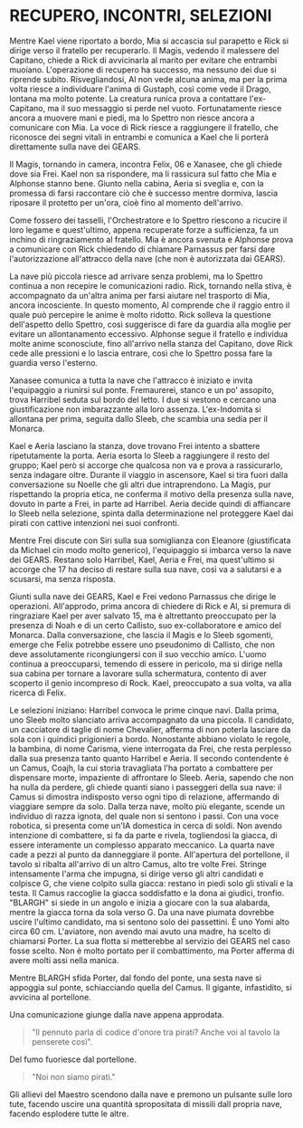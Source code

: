 # RECUPERO, INCONTRI, SELEZIONI

Mentre Kael viene riportato a bordo, Mia si accascia sul parapetto e Rick si dirige verso il fratello per recuperarlo. Il Magis, vedendo il malessere del Capitano, chiede a Rick di avvicinarla al marito per evitare che entrambi muoiano. L'operazione di recupero ha successo, ma nessuno dei due si riprende subito.
Risvegliandosi, Al non vede alcuna anima, ma per la prima volta riesce a individuare l'anima di Gustaph, così come vede il Drago, lontana ma molto potente. La creatura runica prova a contattare l'ex-Capitano, ma il suo messaggio si perde nel vuoto. Fortunatamente riesce ancora a muovere mani e piedi, ma lo Spettro non riesce ancora a comunicare con Mia. La voce di Rick riesce a raggiungere il fratello, che riconosce dei segni vitali in entrambi e comunica a Kael che li porterà direttamente sulla nave dei GEARS.

Il Magis, tornando in camera, incontra Felix, 06 e Xanasee, che gli chiede dove sia Frei. Kael non sa rispondere, ma li rassicura sul fatto che Mia e Alphonse stanno bene. Giunto nella cabina, Aeria si sveglia e, con la promessa di farsi raccontare ciò che è successo mentre dormiva, lascia riposare il protetto per un'ora, cioè fino al momento dell'arrivo.

Come fossero dei tasselli, l'Orchestratore e lo Spettro riescono a ricucire il loro legame e quest'ultimo, appena recuperate forze a sufficienza, fa un inchino di ringraziamento al fratello. Mia è ancora svenuta e Alphonse prova a comunicare con Rick chiedendo di chiamare Parnassus per farsi dare l'autorizzazione all'attracco della nave (che non è autorizzata dai GEARS).

La nave più piccola riesce ad arrivare senza problemi, ma lo Spettro continua a non recepire le comunicazioni radio.
Rick, tornando nella stiva, è accompagnato da un'altra anima per farsi aiutare nel trasporto di Mia, ancora incosciente.
In questo momento, Al comprende che il raggio entro il quale può percepire le anime è molto ridotto.
Rick solleva la questione dell'aspetto dello Spettro, così suggerisce di fare da guardia alla moglie per evitare un allontanamento eccessivo.
Alphonse segue il fratello e individua molte anime sconosciute, fino all'arrivo nella stanza del Capitano, dove Rick cede alle pressioni e lo lascia entrare, così che lo Spettro possa fare la guardia verso l'esterno.

Xanasee comunica a tutta la nave che l'attracco è iniziato e invita l'equipaggio a riunirsi sul ponte. Fremaurerei, stanco e un po' assopito, trova Harribel seduta sul bordo del letto.
I due si vestono e cercano una giustificazione non imbarazzante alla loro assenza. L'ex-Indomita si allontana per prima, seguita dallo Sleeb, che scambia una sedia per il Monarca.

Kael e Aeria lasciano la stanza, dove trovano Frei intento a sbattere ripetutamente la porta. Aeria esorta lo Sleeb a raggiungere il resto del gruppo; Kael però si accorge che qualcosa non va e prova a rassicurarlo, senza indagare oltre. Durante il viaggio in ascensore, Kael si tira fuori dalla conversazione su Noelle che gli altri due intraprendono. La Magis, pur rispettando la propria etica, ne conferma il motivo della presenza sulla nave, dovuto in parte a Frei, in parte ad Harribel. Aeria decide quindi di affiancare lo Sleeb nella selezione, spinta dalla determinazione nel proteggere Kael dai pirati con cattive intenzioni nei suoi confronti.

Mentre Frei discute con Siri sulla sua somiglianza con Eleanore (giustificata da Michael cin modo molto generico), l'equipaggio si imbarca verso la nave dei GEARS.
Restano solo Harribel, Kael, Aeria e Frei, ma quest'ultimo si accorge che 17 ha deciso di restare sulla sua nave, così va a salutarsi e a scusarsi, ma senza risposta.

Giunti sulla nave dei GEARS, Kael e Frei vedono Parnassus che dirige le operazioni. All'approdo, prima ancora di chiedere di Rick e Al, si premura di ringraziare Kael per aver salvato 15, ma è altrettanto preoccupato per la presenza di Noah e di un certo Callisto, suo ex-collaboratore e amico del Monarca. Dalla conversazione, che lascia il Magis e lo Sleeb sgomenti, emerge che Felix potrebbe essere uno pseudonimo di Callisto, che non deve assolutamente ricongiungersi con il suo vecchio amico. L'uomo continua a preoccuparsi, temendo di essere in pericolo, ma si dirige nella sua cabina per tornare a lavorare sulla schermatura, contento di aver scoperto il genio incompreso di Rock. Kael, preoccupato a sua volta, va alla ricerca di Felix.

Le selezioni iniziano: Harribel convoca le prime cinque navi.
Dalla prima, uno Sleeb molto slanciato arriva accompagnato da una piccola. Il candidato, un cacciatore di taglie di nome Chevalier, afferma di non poterla lasciare da sola con i quindici prigionieri a bordo. Nonostante abbiano violato le regole, la bambina, di nome Carisma, viene interrogata da Frei, che resta perplesso dalla sua presenza tanto quanto Harribel e Aeria.
Il secondo contendente è un Camus, Coajh, la cui storia travagliata l'ha portato a combattere per dispensare morte, impaziente di affrontare lo Sleeb. Aeria, sapendo che non ha nulla da perdere, gli chiede quanti siano i passeggeri della sua nave: il Camus si dimostra indisposto verso ogni tipo di relazione, affermando di viaggiare sempre da solo.
Dalla terza nave, molto più elegante, scende un individuo di razza ignota, del quale non si sentono i passi. Con una voce robotica, si presenta come un'IA domestica in cerca di soldi. Non avendo intenzione di combattere, si fa da parte e rivela, togliendosi la giacca, di essere interamente un complesso apparato meccanico.
La quarta nave cade a pezzi al punto da danneggiare il ponte. All'apertura del portellone, il tavolo si ribalta all'arrivo di un altro Camus, alto tre volte Frei. Stringe intensamente l'arma che impugna, si dirige verso gli altri candidati e colpisce G, che viene colpito sulla giacca: restano in piedi solo gli stivali e la testa. Il Camus raccoglie la giacca soddisfatto e la dona ai giudici, tronfio. "BLARGH" si siede in un angolo e inizia a giocare con la sua alabarda, mentre la giacca torna da sola verso G.
Da una nave piumata dovrebbe uscire l'ultimo candidato, ma si sentono solo dei passettini. È uno Yomi alto circa 60 cm. L'aviatore, non avendo mai avuto una madre, ha scelto di chiamarsi Porter. La sua flotta si metterebbe al servizio dei GEARS nel caso fosse scelto. Non è molto portato per il combattimento, ma Porter afferma di avere molti assi nella manica.

Mentre BLARGH sfida Porter, dal fondo del ponte, una sesta nave si appoggia sul ponte, schiacciando quella del Camus. Il gigante, infastidito, si avvicina al portellone.

Una comunicazione giunge dalla nave appena approdata. 

>"Il pennuto parla di codice d'onore tra pirati? Anche voi al tavolo la penserete così".

Del fumo fuoriesce dal portellone.

>"Noi non siamo pirati."

Gli allievi del Maestro scendono dalla nave e premono un pulsante sulle loro tute, facendo uscire una quantità spropositata di missili dall propria nave, facendo esplodere tutte le altre.

